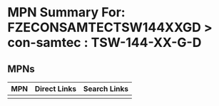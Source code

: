 



# MPN Summary For: FZECONSAMTECTSW144XXGD > con-samtec : TSW-144-XX-G-D

## MPNs
  

|MPN|Direct Links|Search Links|
| :--- | :--- | :--- |
||||
